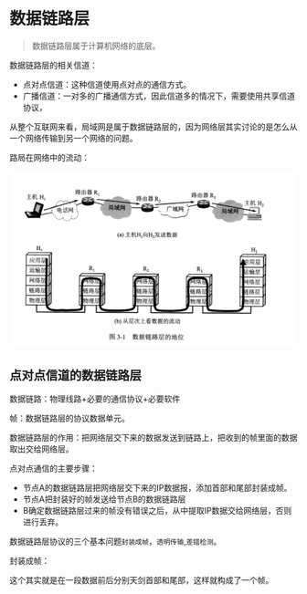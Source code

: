 # 数据链路层

> 数据链路层属于计算机网络的底层。

数据链路层的相关信道：

* 点对点信道：这种信道使用点对点的通信方式。
* 广播信道：一对多的广播通信方式，因此信道多的情况下，需要使用共享信道协议，

从整个互联网来看，局域网是属于数据链路层的，因为网络层其实讨论的是怎么从一个网络传输到另一个网络的问题。

路局在网络中的流动：

![image-20201030143548339](数据链路层.assets/image-20201030143548339.png)

## 点对点信道的数据链路层

数据链路：物理线路+必要的通信协议+必要软件

帧：数据链路层的协议数据单元。

数据链路层的作用：把网络层交下来的数据发送到链路上，把收到的帧里面的数据取出交给网络层。

点对点通信的主要步骤：

* 节点A的数据链路层把网络层交下来的IP数据报，添加首部和尾部封装成帧。
* 节点A把封装好的帧发送给节点B的数据链路层
* B确定数据链路层过来的帧没有错误之后，从中提取IP数据交给网络层，否则进行丢弃。

数据链路层协议的三个基本问题`封装成帧`，`透明传输`,`差错检测`。

封装成帧：

这个其实就是在一段数据前后分别天剑首部和尾部，这样就构成了一个帧。



















